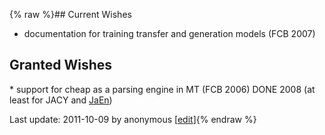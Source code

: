{% raw %}## Current Wishes

- documentation for training transfer and generation models (FCB 2007)

## Granted Wishes

\* support for cheap as a parsing engine in MT (FCB 2006) DONE
2008 (at least for JACY and [JaEn](/JaEn))

Last update: 2011-10-09 by anonymous [[edit](https://github.com/delph-in/docs/wiki/LogonWishlist/_edit)]{% endraw %}